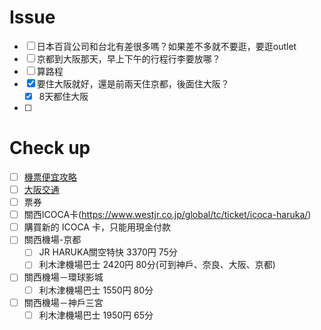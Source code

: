 
# Issue

- [ ] 日本百貨公司和台北有差很多嗎？如果差不多就不要逛，要逛outlet
- [ ] 京都到大阪那天，早上下午的行程行李要放哪？
- [ ] 算路程
- [x] 要住大阪就好，還是前兩天住京都，後面住大阪？
  - [x] 8天都住大阪
- [ ] 


# Check up

- [ ] [機票便宜攻略](https://mimihan.tw/tokyo-air-tickets/)
- [ ] [大阪交通](https://mimihan.tw/kix-traffic/)
- [ ] 票券
- [ ] 關西ICOCA卡(https://www.westjr.co.jp/global/tc/ticket/icoca-haruka/)
- [ ] 購買新的 ICOCA 卡，只能用現金付款 
- [ ] 關西機場-京都
  - [ ] JR HARUKA關空特快	3370円	75分	
  - [ ] 利木津機場巴士	     2420円	 80分(可到神戶、奈良、大阪、京都)
  
- [ ] 關西機場－環球影城
  - [ ] 利木津機場巴士	1550円	80分
  
- [ ] 關西機場－神戶三宮
  - [ ] 利木津機場巴士	1950円	65分
